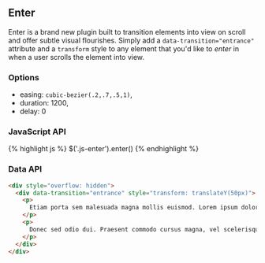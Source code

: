 ## Enter

Enter is a brand new plugin built to transition elements into view on scroll and offer subtle visual flourishes. Simply add a `data-transition="entrance"` attribute and a `transform` style to any element that you'd like to *enter* in when a user scrolls the element into view.

### Options

- easing: `cubic-bezier(.2,.7,.5,1)`,
- duration: 1200,
- delay: 0

### JavaScript API

{% highlight js %}
$('.js-enter').enter()
{% endhighlight %}

### Data API

```html
<div style="overflow: hidden">
  <div data-transition="entrance" style="transform: translateY(50px)">
    <p>
      Etiam porta sem malesuada magna mollis euismod. Lorem ipsum dolor sit amet, consectetur adipiscing elit. Lorem ipsum dolor sit amet, consectetur adipiscing elit. Fusce dapibus, tellus ac cursus commodo, tortor mauris condimentum nibh, ut fermentum massa justo sit amet risus.
    </p>
    <p>
      Donec sed odio dui. Praesent commodo cursus magna, vel scelerisque nisl consectetur et. Curabitur blandit tempus porttitor. Aenean eu leo quam. Pellentesque ornare sem lacinia quam venenatis vestibulum.
    </p>
  </div>
</div>
```
